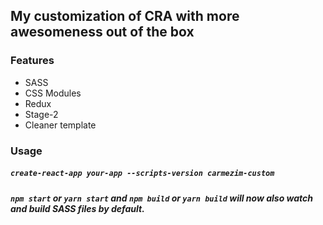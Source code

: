 ## My customization of CRA with more awesomeness out of the box

### Features
- SASS
- CSS Modules
- Redux
- Stage-2
- Cleaner template


### Usage

##### `create-react-app your-app --scripts-version carmezim-custom`

##### `npm start` or `yarn start` and `npm build` or `yarn build` will now also watch and build SASS files by default.
